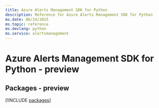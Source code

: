 ```yaml
---
title: Azure Alerts Management SDK for Python
description: Reference for Azure Alerts Management SDK for Python
ms.date: 06/24/2025
ms.topic: reference
ms.devlang: python
ms.service: alertsmanagement
---
```

# Azure Alerts Management SDK for Python - preview
## Packages - preview
[!INCLUDE [packages](alerts-management-index.md)]